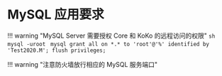 # MySQL 应用要求

!!! warning "MySQL Server 需要授权 Core 和 KoKo 的远程访问的权限"
    ```sh
    mysql -uroot
    ```
    ```mysql
    grant all on *.* to 'root'@'%' identified by 'Test2020.M';
    flush privileges;
    ```

!!! warning "注意防火墙放行相应的 MySQL 服务端口"
